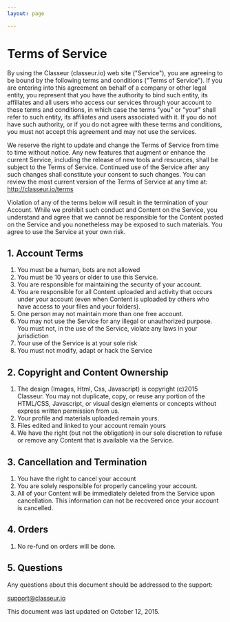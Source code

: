 ```yaml
---
layout: page

---
```


# Terms of Service

By using the Classeur (classeur.io) web site ("Service"), you are agreeing to be bound by the following terms and conditions ("Terms of Service"). If you are entering into this agreement on behalf of a company or other legal entity, you represent that you have the authority to bind such entity, its affiliates and all users who access our services through your account to these terms and conditions, in which case the terms "you" or "your" shall refer to such entity, its affiliates and users associated with it. If you do not have such authority, or if you do not agree with these terms and conditions, you must not accept this agreement and may not use the services.

We reserve the right to update and change the Terms of Service from time to time without notice. Any new features that augment or enhance the current Service, including the release of new tools and resources, shall be subject to the Terms of Service. Continued use of the Service after any such changes shall constitute your consent to such changes. You can review the most current version of the Terms of Service at any time at: http://classeur.io/terms

Violation of any of the terms below will result in the termination of your Account. While we prohibit such conduct and Content on the Service, you understand and agree that we cannot be responsible for the Content posted on the Service and you nonetheless may be exposed to such materials. You agree to use the Service at your own risk.

## 1. Account Terms

1. You must be a human, bots are not allowed
2. You must be 10 years or older to use this Service.
3. You are responsible for maintaining the security of your account.
4. You are responsible for all Content uploaded and activity that occurs under your account (even when Content is uploaded by others who have access to your files and your folders).
5. One person may not maintain more than one free account.
6. You may not use the Service for any illegal or unauthorized purpose. You must not, in the use of the Service, violate any laws in your jurisdiction
7. Your use of the Service is at your sole risk
8. You must not modify, adapt or hack the Service

## 2. Copyright and Content Ownership

1. The design (Images, Html, Css, Javascript) is copyright (c)2015 Classeur. You may not duplicate, copy, or reuse any portion of the HTML/CSS, Javascript, or visual design elements or concepts without express written permission from us.
2. Your profile and materials uploaded remain yours.
3. Files edited and linked to your account remain yours
4. We have the right (but not the obligation) in our sole discretion to refuse or remove any Content that is available via the Service.

## 3. Cancellation and Termination

1. You have the right to cancel your account
2. You are solely responsible for properly canceling your account.
3. All of your Content will be immediately deleted from the Service upon cancellation. This information can not be recovered once your account is cancelled.

## 4. Orders

1. No re-fund on orders will be done.

## 5. Questions

Any questions about this document should be addressed to the support:

support@classeur.io

This document was last updated on October 12, 2015.

